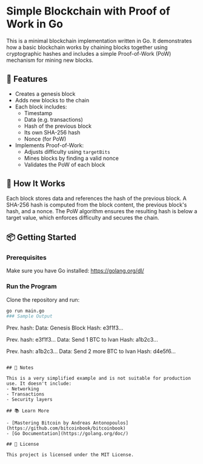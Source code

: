 # Simple Blockchain with Proof of Work in Go

This is a minimal blockchain implementation written in Go. It demonstrates how a basic blockchain works by chaining blocks together using cryptographic hashes and includes a simple Proof-of-Work (PoW) mechanism for mining new blocks.

## 🔧 Features

- Creates a genesis block
- Adds new blocks to the chain
- Each block includes:
  - Timestamp
  - Data (e.g. transactions)
  - Hash of the previous block
  - Its own SHA-256 hash
  - Nonce (for PoW)
- Implements Proof-of-Work:
  - Adjusts difficulty using `targetBits`
  - Mines blocks by finding a valid nonce
  - Validates the PoW of each block

## 🧱 How It Works

Each block stores data and references the hash of the previous block. A SHA-256 hash is computed from the block content, the previous block's hash, and a nonce. The PoW algorithm ensures the resulting hash is below a target value, which enforces difficulty and secures the chain.

## 📦 Getting Started

### Prerequisites

Make sure you have Go installed: https://golang.org/dl/

### Run the Program

Clone the repository and run:

```bash
go run main.go
### Sample Output

```
Prev. hash: 
Data: Genesis Block
Hash: e3f1f3...

Prev. hash: e3f1f3...
Data: Send 1 BTC to Ivan
Hash: a1b2c3...

Prev. hash: a1b2c3...
Data: Send 2 more BTC to Ivan
Hash: d4e5f6...
```

## 📝 Notes

This is a very simplified example and is not suitable for production use. It doesn't include:
- Networking
- Transactions
- Security layers

## 📚 Learn More

- [Mastering Bitcoin by Andreas Antonopoulos](https://github.com/bitcoinbook/bitcoinbook)
- [Go Documentation](https://golang.org/doc/)

## 📄 License

This project is licensed under the MIT License.
